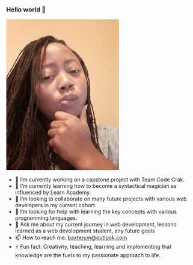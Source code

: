 ### Hello world 👋 
<img src="greeter.gif" width=300 align=0 auto>

- 🔭 I’m currently working on a capstone project with Team Code Crak.
- 🌱 I’m currently learning how to become a syntactical magician as influenced by Learn Academy.
- 👯 I’m looking to collaborate on many future projects with various web developers in my current cohort.
- 🤔 I’m looking for help with learning the key concepts with various programming languages.
- 💬 Ask me about my current journey in web development, lessons learned as a web development student, any future goals
- 📫 How to reach me: baxtercm@outlook.com
- ⚡ Fun fact: Creativity, teaching, learning and implementing that knowledge are the fuels to my passionate approach to life.

